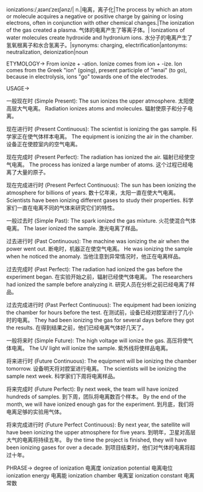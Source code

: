 ionizations:/ˌaɪənɪˈzeɪʃənz/| n.|电离，离子化|The process by which an atom or molecule acquires a negative or positive charge by gaining or losing electrons, often in conjunction with other chemical changes.|The ionization of the gas created a plasma.  气体的电离产生了等离子体。|
Ionizations of water molecules create hydroxide and hydronium ions. 水分子的电离产生了氢氧根离子和水合氢离子。|synonyms: charging, electrification|antonyms: neutralization, deionization|noun


ETYMOLOGY->
From ionize + -ation.  Ionize comes from ion + -ize. Ion comes from the Greek "ion" (going), present participle of "ienai" (to go), because in electrolysis, ions "go" towards one of the electrodes.


USAGE->

一般现在时 (Simple Present):
The sun ionizes the upper atmosphere. 太阳使高层大气电离。
Radiation ionizes atoms and molecules. 辐射使原子和分子电离。

现在进行时 (Present Continuous):
The scientist is ionizing the gas sample. 科学家正在使气体样本电离。
The equipment is ionizing the air in the chamber.  设备正在使腔室内的空气电离。

现在完成时 (Present Perfect):
The radiation has ionized the air. 辐射已经使空气电离。
The process has ionized a large number of atoms. 这个过程已经电离了大量的原子。

现在完成进行时 (Present Perfect Continuous):
The sun has been ionizing the atmosphere for billions of years.  数十亿年来，太阳一直在使大气电离。
Scientists have been ionizing different gases to study their properties. 科学家们一直在电离不同的气体来研究它们的特性。


一般过去时 (Simple Past):
The spark ionized the gas mixture. 火花使混合气体电离。
The laser ionized the sample. 激光电离了样品。

过去进行时 (Past Continuous):
The machine was ionizing the air when the power went out.  断电时，机器正在使空气电离。
He was ionizing the sample when he noticed the anomaly. 当他注意到异常情况时，他正在电离样品。

过去完成时 (Past Perfect):
The radiation had ionized the gas before the experiment began. 在实验开始之前，辐射已经使气体电离。
The researchers had ionized the sample before analyzing it.  研究人员在分析之前已经电离了样品。

过去完成进行时 (Past Perfect Continuous):
The equipment had been ionizing the chamber for hours before the test.  在测试前，设备已经对腔室进行了几小时的电离。
They had been ionizing the gas for several days before they got the results.  在得到结果之前，他们已经电离气体好几天了。

一般将来时 (Simple Future):
The high voltage will ionize the gas. 高压将使气体电离。
The UV light will ionize the sample. 紫外线将使样品电离。

将来进行时 (Future Continuous):
The equipment will be ionizing the chamber tomorrow.  设备明天将对腔室进行电离。
The scientists will be ionizing the sample next week. 科学家们下周将电离样品。

将来完成时 (Future Perfect):
By next week, the team will have ionized hundreds of samples. 到下周，团队将电离数百个样本。
By the end of the month, we will have ionized enough gas for the experiment. 到月底，我们将电离足够的实验用气体。

将来完成进行时 (Future Perfect Continuous):
By next year, the satellite will have been ionizing the upper atmosphere for five years.  到明年，卫星对高层大气的电离将持续五年。
By the time the project is finished, they will have been ionizing gases for over a decade. 到项目结束时，他们对气体的电离将超过十年。

PHRASE->
degree of ionization 电离度
ionization potential 电离电位
ionization energy 电离能
ionization chamber 电离室
ionization constant 电离常数
